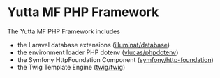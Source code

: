 # Yutta MF PHP Framework
The Yutta MF PHP Framework includes
- the Laravel database extensions ([illuminat/database](https://github.com/illuminate/database))
- the environment loader PHP dotenv ([vlucas/phpdotenv](https://github.com/vlucas/phpdotenv))
- the Symfony HttpFoundation Component ([symfony/http-foundation](https://github.com/symfony/http-foundation))
- the Twig Template Engine ([twig/twig](https://github.com/twigphp/Twig))
